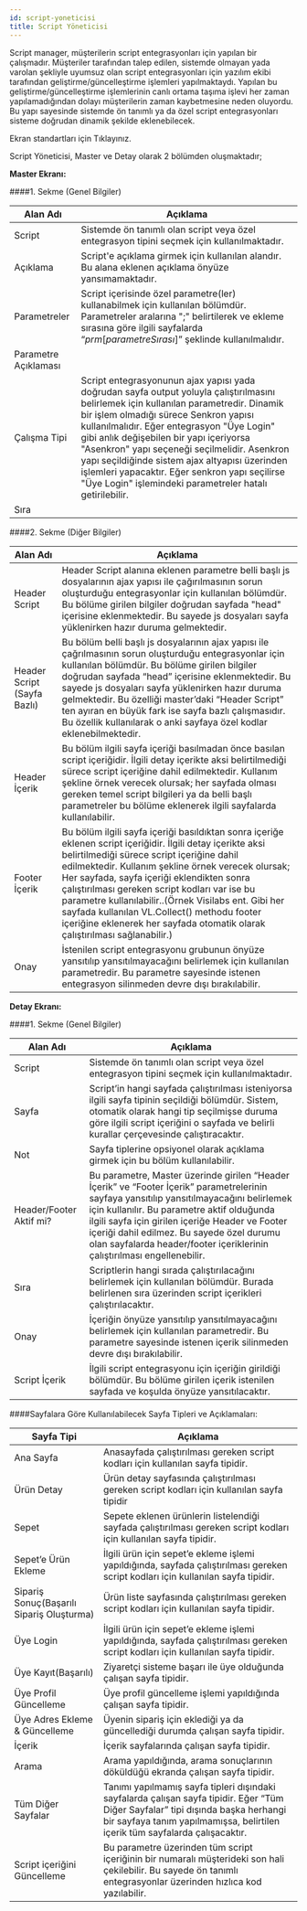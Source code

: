 ```yaml
---
id: script-yoneticisi
title: Script Yöneticisi
---
```


Script manager, müşterilerin script entegrasyonları için yapılan bir çalışmadır. Müşteriler tarafından talep edilen, sistemde olmayan yada varolan şekliyle uyumsuz olan script entegrasyonları için yazılım ekibi tarafından geliştirme/güncelleştirme işlemleri yapılmaktaydı. Yapılan bu geliştirme/güncelleştirme işlemlerinin canlı ortama taşıma işlevi her zaman yapılamadığından dolayı müşterilerin zaman kaybetmesine neden oluyordu. Bu yapı sayesinde sistemde ön tanımlı ya da özel script entegrasyonları sisteme doğrudan dinamik şekilde eklenebilecek.

Ekran standartları için Tıklayınız.

Script Yöneticisi, Master ve Detay olarak 2 bölümden oluşmaktadır;

**Master Ekranı:**

####1. Sekme (Genel Bilgiler)

|Alan Adı|Açıklama|
|--|--|
|Script|Sistemde ön tanımlı olan script veya özel entegrasyon tipini seçmek için kullanılmaktadır.|
|Açıklama|Script'e açıklama girmek için kullanılan alandır. Bu alana eklenen açıklama önyüze yansımamaktadır.|
|Parametreler|Script içerisinde özel parametre(ler) kullanabilmek için kullanılan bölümdür. Parametreler aralarına ";" belirtilerek ve ekleme sırasına göre ilgili sayfalarda “$prm[parametreSırası]$” şeklinde kullanılmalıdır.|
|Parametre Açıklaması	||
|Çalışma Tipi|Script entegrasyonunun ajax yapısı yada doğrudan sayfa output yoluyla çalıştırılmasını belirlemek için kullanılan parametredir. Dinamik bir işlem olmadığı sürece Senkron yapısı kullanılmalıdır. Eğer entegrasyon "Üye Login" gibi anlık değişebilen bir yapı içeriyorsa "Asenkron" yapı seçeneği seçilmelidir. Asenkron yapı seçildiğinde sistem ajax altyapısı üzerinden işlemleri yapacaktır. Eğer senkron yapı seçilirse "Üye Login" işlemindeki parametreler hatalı getirilebilir.|
|Sıra||

####2. Sekme (Diğer Bilgiler)

|Alan Adı|Açıklama|
|--|--|
|Header Script|Header Script alanına eklenen parametre belli başlı js dosyalarının ajax yapısı ile çağırılmasının sorun oluşturduğu entegrasyonlar için kullanılan bölümdür. Bu bölüme girilen bilgiler doğrudan sayfada "head" içerisine eklenmektedir. Bu sayede js dosyaları sayfa yüklenirken hazır duruma gelmektedir.|
|Header Script (Sayfa Bazlı)|Bu bölüm belli başlı js dosyalarının ajax yapısı ile çağrılmasının sorun oluşturduğu entegrasyonlar için kullanılan bölümdür. Bu bölüme girilen bilgiler doğrudan sayfada “head” içerisine eklenmektedir. Bu sayede js dosyaları sayfa yüklenirken hazır duruma gelmektedir. Bu özelliği master’daki “Header Script” ten ayıran en büyük fark ise sayfa bazlı çalışmasıdır. Bu özellik kullanılarak o anki sayfaya özel kodlar eklenebilmektedir.|
|Header İçerik|Bu bölüm ilgili sayfa içeriği basılmadan önce basılan script içeriğidir. İlgili detay içerikte aksi belirtilmediği sürece script içeriğine dahil edilmektedir. Kullanım şekline örnek verecek olursak; her sayfada olması gereken temel script bilgileri ya da belli başlı parametreler bu bölüme eklenerek ilgili sayfalarda kullanılabilir.|
|Footer İçerik|Bu bölüm ilgili sayfa içeriği basıldıktan sonra içeriğe eklenen script içeriğidir. İlgili detay içerikte aksi belirtilmediği sürece script içeriğine dahil edilmektedir. Kullanım şekline örnek verecek olursak; Her sayfada, sayfa içeriği eklendikten sonra çalıştırılması gereken script kodları var ise bu parametre kullanılabilir..(Örnek Visilabs ent. Gibi her sayfada kullanılan VL.Collect() methodu footer içeriğine eklenerek her sayfada otomatik olarak çalıştırılması sağlanabilir.)|
|Onay	|İstenilen script entegrasyonu grubunun önyüze yansıtılıp yansıtılmayacağını belirlemek için kullanılan parametredir. Bu parametre sayesinde istenen entegrasyon silinmeden devre dışı bırakılabilir.|


**Detay Ekranı:**

####1. Sekme (Genel Bilgiler)

|Alan Adı|Açıklama|
|--|--|
|Script|Sistemde ön tanımlı olan script veya özel entegrasyon tipini seçmek için kullanılmaktadır.|
|Sayfa|Script’in hangi sayfada çalıştırılması isteniyorsa ilgili sayfa tipinin seçildiği bölümdür. Sistem, otomatik olarak hangi tip seçilmişse duruma göre ilgili script içeriğini o sayfada ve belirli kurallar çerçevesinde çalıştıracaktır.|
|Not|Sayfa tiplerine opsiyonel olarak açıklama girmek için bu bölüm kullanılabilir.|
|Header/Footer Aktif mi?|Bu parametre, Master üzerinde girilen “Header İçerik” ve “Footer İçerik” parametrelerinin sayfaya yansıtılıp yansıtılmayacağını belirlemek için kullanılır. Bu parametre aktif olduğunda ilgili sayfa için girilen içeriğe Header ve Footer içeriği dahil edilmez. Bu sayede özel durumu olan sayfalarda header/footer içeriklerinin çalıştırılması engellenebilir.|
|Sıra|Scriptlerin hangi sırada çalıştırılacağını belirlemek için kullanılan bölümdür. Burada belirlenen sıra üzerinden script içerikleri çalıştırılacaktır.|
|Onay|İçeriğin önyüze yansıtılıp yansıtılmayacağını belirlemek için kullanılan parametredir. Bu parametre sayesinde istenen içerik silinmeden devre dışı bırakılabilir.|
|Script İçerik|İlgili script entegrasyonu için içeriğin girildiği bölümdür. Bu bölüme girilen içerik istenilen sayfada ve koşulda önyüze yansıtılacaktır.|

####Sayfalara Göre Kullanılabilecek Sayfa Tipleri ve Açıklamaları:

|Sayfa Tipi|Açıklama|
|--|--|
|Ana Sayfa|Anasayfada çalıştırılması gereken script kodları için kullanılan sayfa tipidir.|
|Ürün Detay|Ürün detay sayfasında çalıştırılması gereken script kodları için kullanılan sayfa tipidir|
|Sepet|Sepete eklenen ürünlerin listelendiği sayfada çalıştırılması gereken script kodları için kullanılan sayfa tipidir.|
|Sepet’e Ürün Ekleme|İlgili ürün için sepet’e ekleme işlemi yapıldığında, sayfada çalıştırılması gereken script kodları için kullanılan sayfa tipidir.|
|Sipariş Sonuç(Başarılı Sipariş Oluşturma)|Ürün liste sayfasında çalıştırılması gereken script kodları için kullanılan sayfa tipidir.|
|Üye Login|İlgili ürün için sepet’e ekleme işlemi yapıldığında, sayfada çalıştırılması gereken script kodları için kullanılan sayfa tipidir.|
|Üye Kayıt(Başarılı)|Ziyaretçi sisteme başarı ile üye olduğunda çalışan sayfa tipidir.|
|Üye Profil Güncelleme|Üye profil güncelleme işlemi yapıldığında çalışan sayfa tipidir.|
|Üye Adres Ekleme & Güncelleme|Üyenin sipariş için eklediği ya da güncellediği durumda çalışan sayfa tipidir.|
|İçerik|İçerik sayfalarında çalışan sayfa tipidir.|
|Arama|Arama yapıldığında, arama sonuçlarının döküldüğü ekranda çalışan sayfa tipidir.|
|Tüm Diğer Sayfalar|Tanımı yapılmamış sayfa tipleri dışındaki sayfalarda çalışan sayfa tipidir. Eğer “Tüm Diğer Sayfalar” tipi dışında başka herhangi bir sayfaya tanım yapılmamışsa, belirtilen içerik tüm sayfalarda çalışacaktır.|
|Script içeriğini Güncelleme|Bu parametre üzerinden tüm script içeriğinin bir numaralı müşterideki son hali çekilebilir. Bu sayede ön tanımlı entegrasyonlar üzerinden hızlıca kod yazılabilir.|
